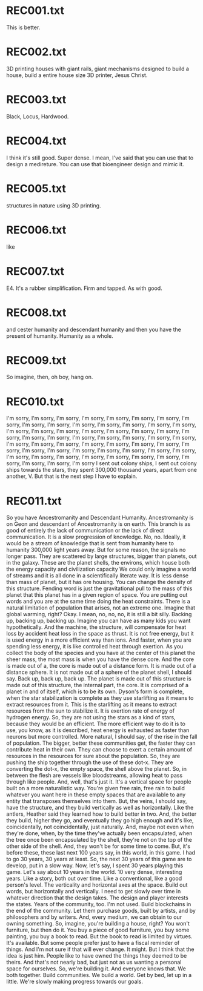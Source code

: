 
# REC001.txt
This is better.


# REC002.txt
3D printing houses with giant rails, giant mechanisms designed to build a house, build a entire house size 3D printer, Jesus Christ.


# REC003.txt
Black, Locus, Hardwood.


# REC004.txt
I think it's still good.
Super dense.
I mean, I've said that you can use that to design a medireture.
You can use that bioengineer design and mimic it.


# REC005.txt
structures in nature using 3D printing.


# REC006.txt
like


# REC007.txt
E4.
It's a rubber simplification.
Firm and tapped.
As with good.


# REC008.txt
and cester humanity and descendant humanity and then you have the present of
humanity. Humanity as a whole.


# REC009.txt
So imagine, then, oh boy, hang on.


# REC010.txt
I'm sorry, I'm sorry, I'm sorry, I'm sorry, I'm sorry, I'm sorry, I'm sorry, I'm sorry, I'm sorry, I'm sorry, I'm sorry, I'm sorry, I'm sorry, I'm sorry, I'm sorry, I'm sorry, I'm sorry, I'm sorry, I'm sorry, I'm sorry, I'm sorry, I'm sorry, I'm sorry, I'm sorry, I'm sorry, I'm sorry, I'm sorry, I'm sorry, I'm sorry, I'm sorry, I'm sorry, I'm sorry, I'm sorry, I'm sorry, I'm sorry, I'm sorry, I'm sorry, I'm sorry, I'm sorry, I'm sorry, I'm sorry, I'm sorry, I'm sorry, I'm sorry, I'm sorry, I'm sorry, I'm sorry, I'm sorry, I'm sorry, I'm sorry, I'm sorry, I'm sorry, I'm sorry, I'm sorry, I'm sorry, I'm sorry
I sent out colony ships, I sent out colony ships towards the stars, they spent 300,000
thousand years, apart from one another, V. But that is the next step I have to explain.


# REC011.txt
So you have Ancestromanity and Descendant Humanity. Ancestromanity is on Geon and descendant
of Ancestromanity is on earth. This branch is as good of entirely the lack of communication
or the lack of direct communication. It is a slow progression of knowledge.
No, no. Ideally, it would be a stream of knowledge that is sent from humanity here to humanity
300,000 light years away. But for some reason, the signals no longer pass.
They are scattered by large structures, bigger than planets, out in the galaxy.
These are the planet shells, the environs, which house both the energy capacity and civilization capacity
We could only imagine a world of streams and it is all done in a scientifically literate way.
It is less dense than mass of planet, but it has ore housing. You can change the density of this structure.
Fending word is just the gravitational pull to the mass of this planet that this planet has in a given region of space.
You are putting out words and you are at the same time doing the heat constraints.
There is a natural limitation of population that arises, not an extreme one.
Imagine that global warming, right?
Okay. I mean, no, no, no, it is still a bit silly.
Backing up, backing up, backing up. Imagine you can have as many kids you want hypothetically.
And the machine, the structure, will compensate for heat loss by accident heat loss in the space as thrust.
It is not free energy, but it is used energy in a more efficient way than ions.
And faster, when you are spending less energy, it is like controlled heat through exertion.
As you collect the body of the species and you have at the center of this planet the sheer mass, the most mass is when you have the dense core.
And the core is made out of a, the core is made out of a distance form.
It is made out of a distance sphere. It is not made out of a sphere of the planet shell, I should say.
Back up, back up, back up. The planet is made out of this structure is made out of this structure, the internal part, the core.
It is comprised of a planet in and of itself, which is to be its own.
Dyson's form is complete, when the star stabilization is complete as they use starlifting as it means to extract resources from it.
This is the starlifting as it means to extract resources from the sun to stabilize it.
It is exertion rate of energy of hydrogen energy.
So, they are not using the stars as a kind of stars, because they would be an efficient.
The more efficient way to do it is to use, you know, as it is described, heat energy is exhausted as faster than neurons but more controlled.
More natural, I should say, of the rise in the fall of population.
The bigger, better these communities get, the faster they can contribute heat in their own.
They can choose to exert a certain amount of resources in the resources for sure about the population.
So, they are pushing the ship together through the use of these dot-x.
They are converting the dot-x, the empty space, the shell above the planet.
So, in between the flesh are vessels like bloodstreams, allowing heat to pass through like people.
And, well, that's just it.
It's a vertical space for people built on a more naturalistic way.
You're given free rain, free rain to build whatever you want here in these empty spaces that are available to any entity that transposes themselves into them.
But, the veins, I should say, have the structure, and they build vertically as well as horizontally.
Like the antlers, Heather said they learned how to build better in two.
And, the better they build, higher they go, and eventually they go high enough and it's like, coincidentally, not coincidentally, just naturally.
And, maybe not even when they're done, when, by the time they've actually been encapsulated, when the tree once been encapsulated by the shell, they're not on the top of the other side of the shell.
And, they won't be for some time to come.
But, it's before these, these last next 100 years say, in this world, in this game.
I had to go 30 years, 30 years at least.
So, the next 30 years of this game are to develop, put in a slow way.
Now, let's say, I spent 30 years playing this game.
Let's say about 10 years in the world.
10 very dense, interesting years.
Like a story, both out over time. Like a conventional, like a good person's level.
The verticality and horizontal axes at the space.
Build out words, but horizontally and vertically.
I need to get slowly over time in whatever direction that the design takes.
The design and player interests the states.
Years of the community, too.
I'm not used.
Build blockchains in the end of the community.
Let them purchase goods, built by artists, and by philosophers and by writers.
And, every medium, we can obtain to our owning something.
So, imagine, you're building a house, right? You won't furniture, but then do it.
You buy a piece of good furniture, you buy some painting, you buy a book to read.
But the book to read is limited by virtues. It's available.
But some people prefer just to have a fiscal reminder of things.
And I'm not sure if that will ever change.
It might.
But I think that the idea is just him.
People like to have owned the things they deemed to be theirs.
And that's not nearly bad, but just not as us wanting a personal space for ourselves.
So, we're building it.
And everyone knows that. We both together.
Build communities.
We build a world.
Get by bed, let up in a little.
We're slowly making progress towards our goals.

